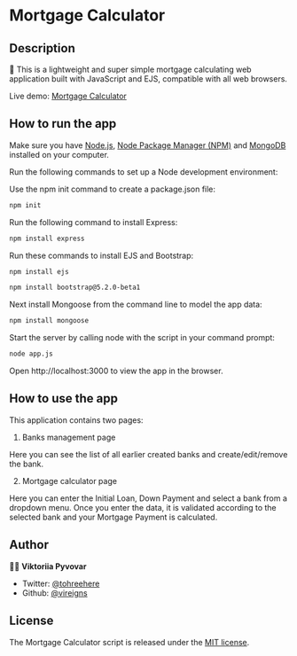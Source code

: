 # Mortgage Calculator

## Description

🚀 This is a lightweight and super simple mortgage calculating web application built with JavaScript and EJS, compatible with  all web browsers.

Live demo: [Mortgage Calculator](https://cryptic-ocean-25320.herokuapp.com/)

## How to run the app

Make sure you have [Node.js](https://nodejs.org/), [Node Package Manager (NPM)](https://docs.npmjs.com/) and [MongoDB](https://www.mongodb.com/try) installed on your computer.

Run the following commands to set up a Node development environment:

Use the npm init command to create a package.json file:

```sh
npm init
```
Run the following command to install Express:

```sh
npm install express
```
Run these commands to install EJS and Bootstrap:

```sh
npm install ejs
```

```sh
npm install bootstrap@5.2.0-beta1
```
Next install Mongoose from the command line to model the app data:

```sh
npm install mongoose
```

Start the server by calling node with the script in your command prompt:

```sh
node app.js
```
Open http://localhost:3000 to view the app in the browser.

## How to use the app

This application contains two pages:

1.  Banks management page

Here you can see the list of all earlier created banks and create/edit/remove the bank.

2. Mortgage calculator page

Here you can enter the Initial Loan, Down Payment and select a bank from a dropdown menu. Once you enter the data, it is validated according to the selected bank and your Mortgage Payment is calculated.

## Author

👩‍💻 **Viktoriia Pyvovar**

- Twitter: [@tohreehere](https://twitter.com/tohreehere)
- Github: [@vireigns](https://github.com/vireigns)

## License

The Mortgage Calculator script is released under the
[MIT license](https://opensource.org/licenses/MIT).
